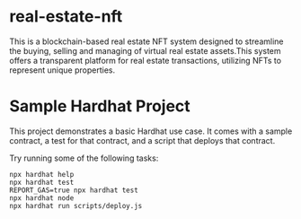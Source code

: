 # real-estate-nft
This is a blockchain-based real estate NFT system designed to streamline the buying, selling and managing of virtual real estate assets.This system offers a transparent platform for real estate transactions, utilizing NFTs to represent unique properties. 

# Sample Hardhat Project

This project demonstrates a basic Hardhat use case. It comes with a sample contract, a test for that contract, and a script that deploys that contract.

Try running some of the following tasks:

```shell
npx hardhat help
npx hardhat test
REPORT_GAS=true npx hardhat test
npx hardhat node
npx hardhat run scripts/deploy.js
```
